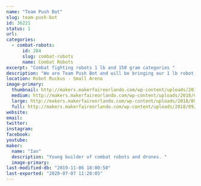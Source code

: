 ```yaml
---
name: "Team Push Bot"
slug: team-push-bot
id: 36221
status: 1
url: 
categories:
  - combat-robots:
      id: 284
      slug: combat-robots
      name: Combat Robots
excerpt: "Combat fighting robots 1 lb and 150 gram categories "
description: "We are Team Push Bot and will be bringing our 1 lb robot Tetanus and our 150 gram robot name Micro Mauler."
location: Robot Ruckus - Small Arena
image-primary:
  thumbnail: http://makers.makerfaireorlando.com/wp-content/uploads/2018/09/20180903_110240-150x150.jpg
  medium: http://makers.makerfaireorlando.com/wp-content/uploads/2018/09/20180903_110240-300x169.jpg
  large: http://makers.makerfaireorlando.com/wp-content/uploads/2018/09/20180903_110240-1024x576.jpg
  full: http://makers.makerfaireorlando.com/wp-content/uploads/2018/09/20180903_110240.jpg
website: 
email: 
twitter: 
instagram: 
facebook: 
youtube: 
maker:
  name: "Ian"
  description: "Young builder of combat robots and drones. "
  image-primary: 
last-modified-db: "2019-11-06 18:00:50"
last-exported: "2020-07-07 11:28:05"
---
```

